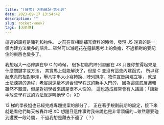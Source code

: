 ```yaml
---
title: "[日常] 火箭日記-第七週"
date: 2023-09-17 13:54:42
description: ""
slug: rocket-week7
tags: [火箭隊]
---
```


這週的課程是陣列和物件。
之前在查相關補充資料的時候，發現 JS 還真的是一個內建方法蠻多的語言...
雖然可以減輕花在邏輯思考上的負擔，不過相對的要記住的東西也變多了。

<!-- more -->

我想起大一必修課在學 C 的時候，
很多初階的陣列習題在 JS 只要你想得起來是什麼關鍵字或方法，
其實馬上就能解決了，但是 C 並沒有這些內建函式，
所以寫起來真的相對麻煩，舉凡字串大小寫轉換、陣列排序、物件宣告與建立等，
就是土法煉鋼的過程，老實說還蠻不適合想學程式的新手入門的，
因為這些底層邏輯雖然不艱澀，但是對初學者來講是很不人性的，
這也造成經常會有人議論：「讓新手放棄學程式的方法就是叫他學 C」XD

13 梯的學長姐也已經完成專題提案的部分了，
正在著手規劃前期的設定，接下來就是看他們每天被轟炸吧 XD
想題目這件事對我來說也是非常頭痛的...雖然離要碰到還要一段時間，
不過我想是離去不遠了（？）
